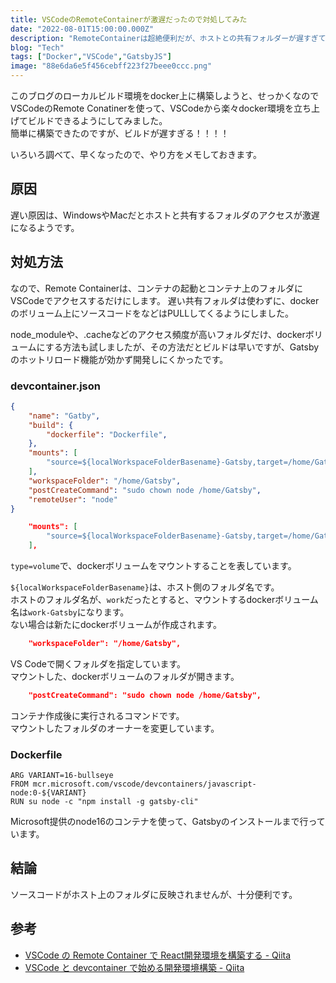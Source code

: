```yaml
---
title: VSCodeのRemoteContainerが激遅だったので対処してみた
date: "2022-08-01T15:00:00.000Z"
description: "RemoteContainerは超絶便利だが、ホストとの共有フォルダーが遅すぎて使い物にならない・・・"
blog: "Tech"
tags: ["Docker","VSCode","GatsbyJS"]
image: "88e6da6e5f456cebff223f27beee0ccc.png"
---
```


このブログのローカルビルド環境をdocker上に構築しようと、せっかくなのでVSCodeのRemote Conatinerを使って、VSCodeから楽々docker環境を立ち上げてビルドできるようにしてみました。  
簡単に構築できたのですが、ビルドが遅すぎる！！！！

いろいろ調べて、早くなったので、やり方をメモしておきます。

## 原因

遅い原因は、WindowsやMacだとホストと共有するフォルダのアクセスが激遅になるようです。  

## 対処方法

なので、Remote Containerは、コンテナの起動とコンテナ上のフォルダにVSCodeでアクセスするだけにします。
遅い共有フォルダは使わずに、dockerのボリューム上にソースコードをなどはPULLしてくるようにしました。

node_moduleや、.cacheなどのアクセス頻度が高いフォルダだけ、dockerボリュームにする方法も試しましたが、その方法だとビルドは早いですが、Gatsbyのホットリロード機能が効かず開発しにくかったです。

### devcontainer.json

```json:title=devcontainer.json
{
	"name": "Gatby",
	"build": {
		"dockerfile": "Dockerfile",
	},
	"mounts": [
		"source=${localWorkspaceFolderBasename}-Gatsby,target=/home/Gatsby,type=volume",
	],
	"workspaceFolder": "/home/Gatsby",
	"postCreateCommand": "sudo chown node /home/Gatsby",
	"remoteUser": "node"
}
```

``` json
	"mounts": [
		"source=${localWorkspaceFolderBasename}-Gatsby,target=/home/Gatsby,type=volume",
	],
```
`type=volume`で、dockerボリュームをマウントすることを表しています。

`${localWorkspaceFolderBasename}`は、ホスト側のフォルダ名です。  
ホストのフォルダ名が、`work`だったとすると、マウントするdockerボリューム名は`work-Gatsby`になります。  
ない場合は新たにdockerボリュームが作成されます。

``` json
	"workspaceFolder": "/home/Gatsby",
```
VS Codeで開くフォルダを指定しています。  
マウントした、dockerボリュームのフォルダが開きます。

``` json
	"postCreateCommand": "sudo chown node /home/Gatsby",
```
コンテナ作成後に実行されるコマンドです。  
マウントしたフォルダのオーナーを変更しています。

### Dockerfile

```
ARG VARIANT=16-bullseye
FROM mcr.microsoft.com/vscode/devcontainers/javascript-node:0-${VARIANT}
RUN su node -c "npm install -g gatsby-cli"
```

Microsoft提供のnode16のコンテナを使って、Gatsbyのインストールまで行っています。


## 結論

ソースコードがホスト上のフォルダに反映されませんが、十分便利です。


## 参考

* [VSCode の Remote Container で React開発環境を構築する - Qiita](https://qiita.com/takashiuesaka/items/4012fee49ee0e06db72b)
* [VSCode と devcontainer で始める開発環境構築 - Qiita](https://qiita.com/haruhikonyan/items/291e1e5413a827fc6d9a)
